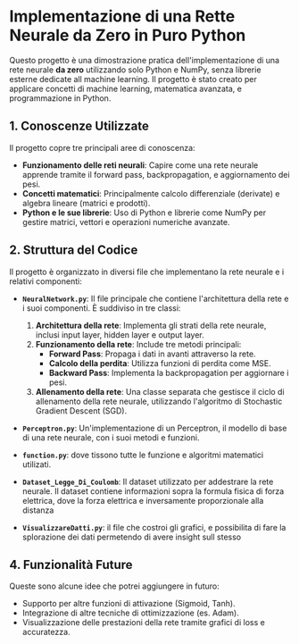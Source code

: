 
# Implementazione di una Rette Neurale da Zero in Puro Python

Questo progetto è una dimostrazione pratica dell'implementazione di una rete neurale **da zero** utilizzando solo Python e NumPy, senza librerie esterne dedicate all machine learning. Il progetto è stato creato per applicare concetti di machine learning, matematica avanzata, e programmazione in Python.

## 1. Conoscenze Utilizzate

Il progetto copre tre principali aree di conoscenza:
- **Funzionamento delle reti neurali**: Capire come una rete neurale apprende tramite il forward pass, backpropagation, e aggiornamento dei pesi.
- **Concetti matematici**: Principalmente calcolo differenziale (derivate) e algebra lineare (matrici e prodotti).
- **Python e le sue librerie**: Uso di Python e librerie come NumPy per gestire matrici, vettori e operazioni numeriche avanzate.

## 2. Struttura del Codice

Il progetto è organizzato in diversi file che implementano la rete neurale e i relativi componenti:

- **`NeuralNetwork.py`**: Il file principale che contiene l'architettura della rete e i suoi componenti. È suddiviso in tre classi:
  1. **Architettura della rete**: Implementa gli strati della rete neurale, inclusi input layer, hidden layer e output layer.
  2. **Funzionamento della rete**: Include tre metodi principali:
     - **Forward Pass**: Propaga i dati in avanti attraverso la rete.
     - **Calcolo della perdita**: Utilizza funzioni di perdita come MSE.
     - **Backward Pass**: Implementa la backpropagation per aggiornare i pesi.
  3. **Allenamento della rete**: Una classe separata che gestisce il ciclo di allenamento della rete neurale, utilizzando l'algoritmo di Stochastic Gradient Descent (SGD).

- **`Perceptron.py`**: Un'implementazione di un Perceptron, il modello di base di una rete neurale, con i suoi metodi e funzioni.
- **`function.py`**: dove tissono tutte le funzione e algoritmi matematici utilizati.
- **`Dataset_Legge_Di_Coulomb`**: Il dataset utilizzato per addestrare la rete neurale. Il dataset contiene informazioni sopra la formula fisica di forza elettrica, dove la forza elettrica e inversamente proporzionale alla distanza
- **`VisualizzareDatti.py`**: il file che costroi gli grafici, e possibilita di fare la splorazione dei dati permetendo di avere insight sull stesso

## 4. Funzionalità Future

Queste sono alcune idee che potrei aggiungere in futuro:
- Supporto per altre funzioni di attivazione (Sigmoid, Tanh).
- Integrazione di altre tecniche di ottimizzazione (es. Adam).
- Visualizzazione delle prestazioni della rete tramite grafici di loss e accuratezza.


